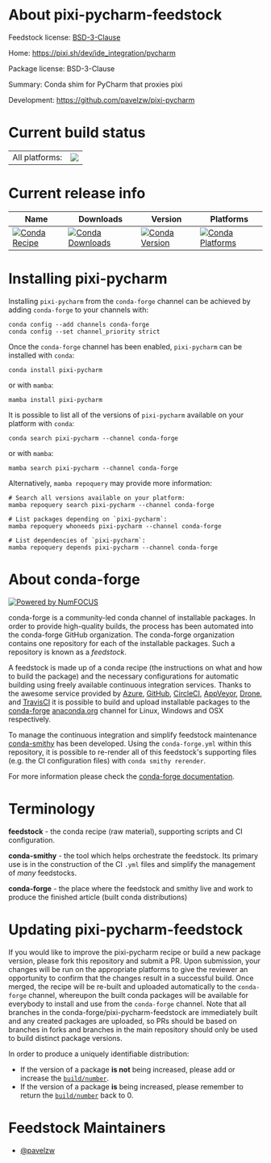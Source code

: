 About pixi-pycharm-feedstock
============================

Feedstock license: [BSD-3-Clause](https://github.com/conda-forge/pixi-pycharm-feedstock/blob/main/LICENSE.txt)

Home: https://pixi.sh/dev/ide_integration/pycharm

Package license: BSD-3-Clause

Summary: Conda shim for PyCharm that proxies pixi

Development: https://github.com/pavelzw/pixi-pycharm

Current build status
====================


<table><tr><td>All platforms:</td>
    <td>
      <a href="https://dev.azure.com/conda-forge/feedstock-builds/_build/latest?definitionId=21842&branchName=main">
        <img src="https://dev.azure.com/conda-forge/feedstock-builds/_apis/build/status/pixi-pycharm-feedstock?branchName=main">
      </a>
    </td>
  </tr>
</table>

Current release info
====================

| Name | Downloads | Version | Platforms |
| --- | --- | --- | --- |
| [![Conda Recipe](https://img.shields.io/badge/recipe-pixi--pycharm-green.svg)](https://anaconda.org/conda-forge/pixi-pycharm) | [![Conda Downloads](https://img.shields.io/conda/dn/conda-forge/pixi-pycharm.svg)](https://anaconda.org/conda-forge/pixi-pycharm) | [![Conda Version](https://img.shields.io/conda/vn/conda-forge/pixi-pycharm.svg)](https://anaconda.org/conda-forge/pixi-pycharm) | [![Conda Platforms](https://img.shields.io/conda/pn/conda-forge/pixi-pycharm.svg)](https://anaconda.org/conda-forge/pixi-pycharm) |

Installing pixi-pycharm
=======================

Installing `pixi-pycharm` from the `conda-forge` channel can be achieved by adding `conda-forge` to your channels with:

```
conda config --add channels conda-forge
conda config --set channel_priority strict
```

Once the `conda-forge` channel has been enabled, `pixi-pycharm` can be installed with `conda`:

```
conda install pixi-pycharm
```

or with `mamba`:

```
mamba install pixi-pycharm
```

It is possible to list all of the versions of `pixi-pycharm` available on your platform with `conda`:

```
conda search pixi-pycharm --channel conda-forge
```

or with `mamba`:

```
mamba search pixi-pycharm --channel conda-forge
```

Alternatively, `mamba repoquery` may provide more information:

```
# Search all versions available on your platform:
mamba repoquery search pixi-pycharm --channel conda-forge

# List packages depending on `pixi-pycharm`:
mamba repoquery whoneeds pixi-pycharm --channel conda-forge

# List dependencies of `pixi-pycharm`:
mamba repoquery depends pixi-pycharm --channel conda-forge
```


About conda-forge
=================

[![Powered by
NumFOCUS](https://img.shields.io/badge/powered%20by-NumFOCUS-orange.svg?style=flat&colorA=E1523D&colorB=007D8A)](https://numfocus.org)

conda-forge is a community-led conda channel of installable packages.
In order to provide high-quality builds, the process has been automated into the
conda-forge GitHub organization. The conda-forge organization contains one repository
for each of the installable packages. Such a repository is known as a *feedstock*.

A feedstock is made up of a conda recipe (the instructions on what and how to build
the package) and the necessary configurations for automatic building using freely
available continuous integration services. Thanks to the awesome service provided by
[Azure](https://azure.microsoft.com/en-us/services/devops/), [GitHub](https://github.com/),
[CircleCI](https://circleci.com/), [AppVeyor](https://www.appveyor.com/),
[Drone](https://cloud.drone.io/welcome), and [TravisCI](https://travis-ci.com/)
it is possible to build and upload installable packages to the
[conda-forge](https://anaconda.org/conda-forge) [anaconda.org](https://anaconda.org/)
channel for Linux, Windows and OSX respectively.

To manage the continuous integration and simplify feedstock maintenance
[conda-smithy](https://github.com/conda-forge/conda-smithy) has been developed.
Using the ``conda-forge.yml`` within this repository, it is possible to re-render all of
this feedstock's supporting files (e.g. the CI configuration files) with ``conda smithy rerender``.

For more information please check the [conda-forge documentation](https://conda-forge.org/docs/).

Terminology
===========

**feedstock** - the conda recipe (raw material), supporting scripts and CI configuration.

**conda-smithy** - the tool which helps orchestrate the feedstock.
                   Its primary use is in the construction of the CI ``.yml`` files
                   and simplify the management of *many* feedstocks.

**conda-forge** - the place where the feedstock and smithy live and work to
                  produce the finished article (built conda distributions)


Updating pixi-pycharm-feedstock
===============================

If you would like to improve the pixi-pycharm recipe or build a new
package version, please fork this repository and submit a PR. Upon submission,
your changes will be run on the appropriate platforms to give the reviewer an
opportunity to confirm that the changes result in a successful build. Once
merged, the recipe will be re-built and uploaded automatically to the
`conda-forge` channel, whereupon the built conda packages will be available for
everybody to install and use from the `conda-forge` channel.
Note that all branches in the conda-forge/pixi-pycharm-feedstock are
immediately built and any created packages are uploaded, so PRs should be based
on branches in forks and branches in the main repository should only be used to
build distinct package versions.

In order to produce a uniquely identifiable distribution:
 * If the version of a package **is not** being increased, please add or increase
   the [``build/number``](https://docs.conda.io/projects/conda-build/en/latest/resources/define-metadata.html#build-number-and-string).
 * If the version of a package **is** being increased, please remember to return
   the [``build/number``](https://docs.conda.io/projects/conda-build/en/latest/resources/define-metadata.html#build-number-and-string)
   back to 0.

Feedstock Maintainers
=====================

* [@pavelzw](https://github.com/pavelzw/)

